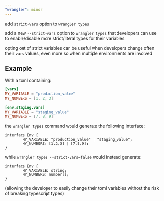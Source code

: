 ```yaml
---
"wrangler": minor
---
```


add `strict-vars` option to `wrangler types`

add a new `--strict-vars` option to `wrangler types` that developers can use to enable/disable
more strict/literal types for their variables

opting out of strict variables can be useful when developers change often their `vars` values,
even more so when multiple environments are involved

## Example

With a toml containing:

```toml
[vars]
MY_VARIABLE = "production_value"
MY_NUMBERS = [1, 2, 3]

[env.staging.vars]
MY_VARIABLE = "staging_value"
MY_NUMBERS = [7, 8, 9]
```

the `wrangler types` command would generate the following interface:

```
interface Env {
        MY_VARIABLE: "production_value" | "staging_value";
        MY_NUMBERS: [1,2,3] | [7,8,9];
}
```

while `wrangler types --strict-vars=false` would instead generate:

```
interface Env {
        MY_VARIABLE: string;
        MY_NUMBERS: number[];
}
```

(allowing the developer to easily change their toml variables without the
risk of breaking typescript types)
